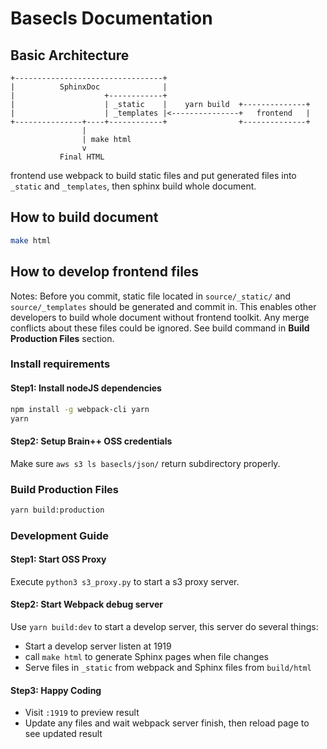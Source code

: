 # Basecls Documentation

## Basic Architecture

```plaintext
+---------------------------------+
|          SphinxDoc              |
|                    +------------+
|                    | _static    |    yarn build  +--------------+
|                    | _templates |<---------------+   frontend   |
+---------------+----+------------+                +--------------+
                |
                | make html
                v
           Final HTML
```

frontend use webpack to build static files and put generated files into `_static` and `_templates`, then sphinx build whole document.

## How to build document

```bash
make html
```

## How to develop frontend files

Notes: Before you commit, static file located in `source/_static/` and `source/_templates` should be generated and commit in. This enables other developers to build whole document without frontend toolkit. Any merge conflicts about these files could be ignored. See build command in **Build Production Files** section.

### Install requirements

#### Step1: Install nodeJS dependencies

```bash
npm install -g webpack-cli yarn
yarn
```

#### Step2: Setup Brain++ OSS credentials

Make sure `aws s3 ls basecls/json/` return subdirectory properly.

### Build Production Files

```bash
yarn build:production
```

### Development Guide

#### Step1: Start OSS Proxy

Execute `python3 s3_proxy.py` to start a s3 proxy server.

#### Step2: Start Webpack debug server

Use `yarn build:dev` to start a develop server, this server do several things:

* Start a develop server listen at 1919
* call `make html` to generate Sphinx pages when file changes
* Serve files in `_static` from webpack and Sphinx files from `build/html`

#### Step3: Happy Coding

* Visit `:1919` to preview result
* Update any files and wait webpack server finish, then reload page to see updated result
